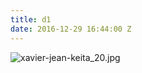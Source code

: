 ```yaml
---
title: d1
date: 2016-12-29 16:44:00 Z
---
```


![xavier-jean-keita_20.jpg](/uploads/xavier-jean-keita_20.jpg)